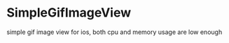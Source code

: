 SimpleGifImageView
==================

simple gif image view for ios, both cpu and memory usage are low enough
